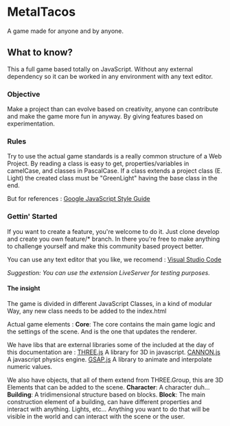 # MetalTacos
A game made for anyone and by anyone.

## What to know?
This a full game based totally on JavaScript. Without any external dependency so it can be worked in any environment with any text editor. 

### Objective
Make a project than can evolve based on creativity, anyone can contribute and make the game more fun in anyway. By giving features based on experimentation.

### Rules 
Try to use the actual game standards is a really common structure of a Web Project. By reading a class is easy to get, properties/variables in camelCase, and classes in PascalCase. If a class extends a project class (E. Light) the created class must be "GreenLight" having the base class in the end.

But for references : 
[Google JavaScript Style Guide](https://google.github.io/styleguide/jsguide.html#features-classes)

### Gettin' Started
If you want to create a feature, you're welcome to do it. Just clone develop and create you own feature/* branch. In there you're free to make anything to challenge yourself and make this community based proyect better.

You can use any text editor that you like, we recomend :
[Visual Studio Code](https://code.visualstudio.com/)

*Suggestion: You can use the extension LiveServer for testing purposes.*

#### The insight
The game is divided in different JavaScript Classes, in a kind of modular Way, any new class needs to be added to the index.html

Actual game elements : 
**Core**: The core contains the main game logic and the settings of the scene. And is the one that updates the renderer.

We have libs that are external libraries some of the included at the day of this documentation are : 
[THREE.js](https://threejs.org/) A library for 3D in javascript.
[CANNON.js](https://schteppe.github.io/cannon.js/) A javascript physics engine.
[GSAP.js](https://greensock.com/) A library to animate and interpolate numeric values.

We also have objects, that all of them extend from THREE.Group, this are 3D Elements that can be added to the scene. 
**Character**: A character duh...
**Building**: A tridimensional structure based on blocks.
**Block**: The main construction element of a building, can have different properties and interact with anything.
Lights, etc... Anything you want to do that will be visible in the world and can interact with the scene or the user.

